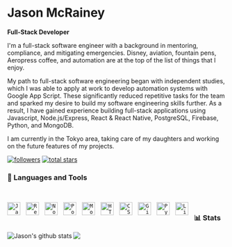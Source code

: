 # Jason McRainey

**Full-Stack Developer**

I'm a full-stack software engineer with a background in mentoring, compliance, and mitigating emergencies. Disney, aviation, fountain pens, Aeropress coffee, and automation are at the top of the list of things that I enjoy.

My path to full-stack software engineering began with independent studies, which I was able to apply at work to develop automation systems with Google App Script. These significantly reduced repetitive tasks for the team and sparked my desire to build my software engineering skills further. As a result, I have gained experience building full-stack applications using Javascript, Node.js/Express, React & React Native, PostgreSQL, Firebase, Python, and MongoDB.

I am currently in the Tokyo area, taking care of my daughters and working on the future features of my projects.

   <p align="left">
      <a href="https://github.com/jmcraineydev?tab=followers">
         <img alt="followers" title="Follow me on Github" src="https://custom-icon-badges.demolab.com/github/followers/jmcraineydev?color=236ad3&labelColor=1155ba&style=for-the-badge&logo=person-add&label=Follow&logoColor=white"/></a>
      <a href="https://github.com/jmcraineydev?tab=repositories&sort=stargazers">
         <img alt="total stars" title="Total stars on GitHub" src="https://custom-icon-badges.demolab.com/github/stars/jmcraineydev?color=55960c&style=for-the-badge&labelColor=488207&logo=star"/></a>
   </p>

### 🧰 Languages and Tools

<br />

<code><img align="left" alt="JavaScript" height="30px" width="30px" style="padding-right:10px;" src="https://cdn.jsdelivr.net/gh/devicons/devicon/icons/javascript/javascript-original.svg" /></code>
<code><img align="left" alt="React" height="30px" width="30px" style="padding-right:10px;" src="https://cdn.jsdelivr.net/gh/devicons/devicon/icons/react/react-original.svg" /></code>
<code><img align="left" alt="NodeJS" height="30px" width="30px" style="padding-right:10px;" src="https://cdn.jsdelivr.net/gh/devicons/devicon/icons/nodejs/nodejs-original.svg" /></code>
<code><img align="left" alt="PostgreSQL" height="30px" width="30px" style="padding-right:10px;" src="https://cdn.jsdelivr.net/gh/devicons/devicon/icons/postgresql/postgresql-original.svg" /></code>
<code><img align="left" alt="MongoDB" height="30px" width="30px" style="padding-right:10px;" src="https://cdn.jsdelivr.net/gh/devicons/devicon/icons/mongodb/mongodb-original.svg" /></code>
<code><img align="left" alt="HTML" height="30px" width="30px" style="padding-right:10px;" src="https://cdn.jsdelivr.net/gh/devicons/devicon/icons/html5/html5-plain.svg" /></code>
<code><img align="left" alt="CSS" height="30px" width="30px" style="padding-right:10px;" src="https://cdn.jsdelivr.net/gh/devicons/devicon/icons/css3/css3-plain.svg" /></code>
<code><img align="left" alt="Git" height="30px" width="30px" style="padding-right:10px;" src="https://cdn.jsdelivr.net/gh/devicons/devicon/icons/git/git-original.svg" /></code>
<code><img align="left" alt="Python" height="30px" width="30px" style="padding-right:10px;" src="https://cdn.jsdelivr.net/gh/devicons/devicon/icons/python/python-plain.svg" /></code>
<code><img align="left" alt="Linux" height="30px" width="30px" style="padding-right:10px;" src="https://cdn.jsdelivr.net/gh/devicons/devicon/icons/linux/linux-original.svg" /></code>

#

### 📊 Stats

<!-- ![Jason's GitHub stats](https://github-readme-stats.vercel.app/api?username=jmcraineydev&show_icons=true&theme=codeSTACKr)
![Top Langs](https://github-readme-stats.vercel.app/api/top-langs/?username=jmcraineydev&hide=procfile&layout=compact&theme=codeSTACKr) -->

<img align="left" src="https://github-readme-stats.vercel.app/api?username=jmcraineydev&show_icons=true&hide_border=true&theme=codeSTACKr" alt="Jason's github stats" /> <img align="left" src="https://github-readme-stats.vercel.app/api/top-langs/?username=jmcraineydev&hide=procfile&layout=compact&hide_border=true&theme=codeSTACKr" />

<!-- ![GitHub Streak](https://streak-stats.demolab.com?user=jmcraineydev&theme=codeSTACKr&border_radius=4.5) -->

<!-- <details>
 <summary><h3>👨‍💻 Jason's Coding Journey</h3></summary>
   Placeholder - indevelopement -->
